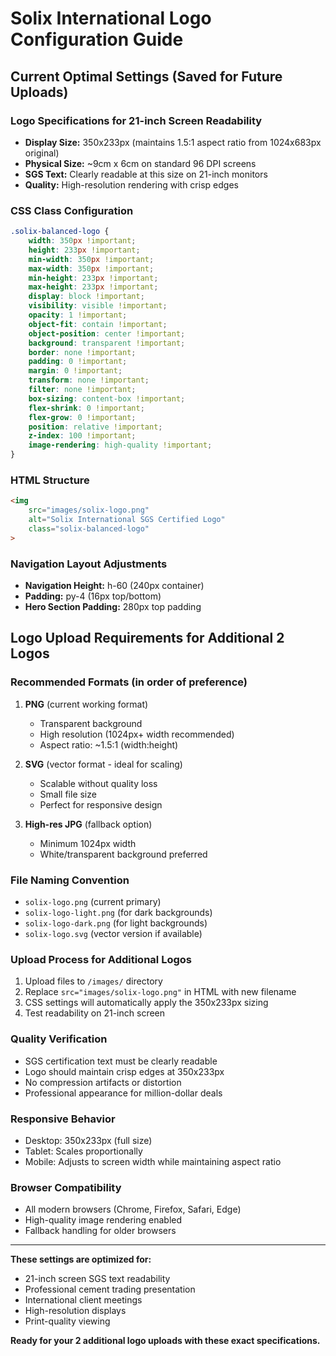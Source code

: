 # Solix International Logo Configuration Guide

## Current Optimal Settings (Saved for Future Uploads)

### Logo Specifications for 21-inch Screen Readability
- **Display Size:** 350x233px (maintains 1.5:1 aspect ratio from 1024x683px original)
- **Physical Size:** ~9cm x 6cm on standard 96 DPI screens
- **SGS Text:** Clearly readable at this size on 21-inch monitors
- **Quality:** High-resolution rendering with crisp edges

### CSS Class Configuration
```css
.solix-balanced-logo {
    width: 350px !important;
    height: 233px !important;
    min-width: 350px !important;
    max-width: 350px !important;
    min-height: 233px !important;
    max-height: 233px !important;
    display: block !important;
    visibility: visible !important;
    opacity: 1 !important;
    object-fit: contain !important;
    object-position: center !important;
    background: transparent !important;
    border: none !important;
    padding: 0 !important;
    margin: 0 !important;
    transform: none !important;
    filter: none !important;
    box-sizing: content-box !important;
    flex-shrink: 0 !important;
    flex-grow: 0 !important;
    position: relative !important;
    z-index: 100 !important;
    image-rendering: high-quality !important;
}
```

### HTML Structure
```html
<img 
    src="images/solix-logo.png" 
    alt="Solix International SGS Certified Logo" 
    class="solix-balanced-logo"
>
```

### Navigation Layout Adjustments
- **Navigation Height:** h-60 (240px container)
- **Padding:** py-4 (16px top/bottom)
- **Hero Section Padding:** 280px top padding

## Logo Upload Requirements for Additional 2 Logos

### Recommended Formats (in order of preference)
1. **PNG** (current working format)
   - Transparent background
   - High resolution (1024px+ width recommended)
   - Aspect ratio: ~1.5:1 (width:height)

2. **SVG** (vector format - ideal for scaling)
   - Scalable without quality loss
   - Small file size
   - Perfect for responsive design

3. **High-res JPG** (fallback option)
   - Minimum 1024px width
   - White/transparent background preferred

### File Naming Convention
- `solix-logo.png` (current primary)
- `solix-logo-light.png` (for dark backgrounds)  
- `solix-logo-dark.png` (for light backgrounds)
- `solix-logo.svg` (vector version if available)

### Upload Process for Additional Logos
1. Upload files to `/images/` directory
2. Replace `src="images/solix-logo.png"` in HTML with new filename
3. CSS settings will automatically apply the 350x233px sizing
4. Test readability on 21-inch screen

### Quality Verification
- SGS certification text must be clearly readable
- Logo should maintain crisp edges at 350x233px
- No compression artifacts or distortion
- Professional appearance for million-dollar deals

### Responsive Behavior
- Desktop: 350x233px (full size)
- Tablet: Scales proportionally 
- Mobile: Adjusts to screen width while maintaining aspect ratio

### Browser Compatibility
- All modern browsers (Chrome, Firefox, Safari, Edge)
- High-quality image rendering enabled
- Fallback handling for older browsers

---

**These settings are optimized for:**
- 21-inch screen SGS text readability
- Professional cement trading presentation
- International client meetings
- High-resolution displays
- Print-quality viewing

**Ready for your 2 additional logo uploads with these exact specifications.**